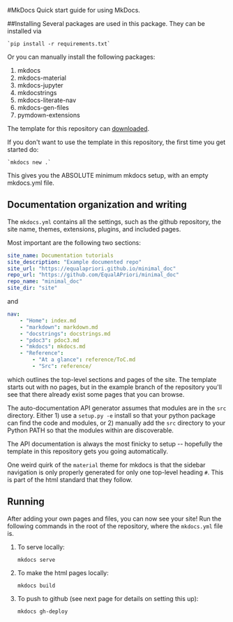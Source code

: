 #MkDocs
Quick start guide for using MkDocs.

##Installing
Several packages are used in this package. They can be installed via

    `pip install -r requirements.txt`

Or you can manually install the following packages:

1. mkdocs
2. mkdocs-material
3. mkdocs-jupyter
4. mkdocstrings
5. mkdocs-literate-nav
6. mkdocs-gen-files
7. pymdown-extensions

The template for this repository can [downloaded](https://github.com/EqualAPriori/minimal_doc/).

If you don't want to use the template in this repository, the first time you get started do:

    `mkdocs new .`

This gives you the ABSOLUTE minimum mkdocs setup, with an empty mkdocs.yml file.

## Documentation organization and writing
The `mkdocs.yml` contains all the settings, such as the github repository, the site name, themes, extensions, plugins, and included pages.

Most important are the following two sections:

```yaml
site_name: Documentation tutorials
site_description: "Example documented repo"
site_url: "https://equalapriori.github.io/minimal_doc"
repo_url: "https://github.com/EqualAPriori/minimal_doc"
repo_name: "minimal_doc"
site_dir: "site"
```

and

```yaml
nav:
    - "Home": index.md
    - "markdown": markdown.md
    - "docstrings": docstrings.md
    - "pdoc3": pdoc3.md
    - "mkdocs": mkdocs.md
    - "Reference": 
        - "At a glance": reference/ToC.md
        - "Src": reference/
```

which outlines the top-level sections and pages of the site. The template starts out with no pages, but in the example branch of the repository you'll see that there already exist some pages that you can browse.

The auto-documentation API generator assumes that modules are in the `src` directory. Either 1) use a `setup.py -e` install so that your python package can find the code and modules, or 2) manually add the `src` directory to your Python PATH so that the modules within are discoverable.

The API documentation is always the most finicky to setup -- hopefully the template in this repository gets you going automatically.

One weird quirk of the `material` theme for mkdocs is that the sidebar navigation is only properly generated for only one top-level heading `#`. This is part of the html standard that they follow.

## Running
After adding your own pages and files, you can now see your site! Run the following commands in the root of the repository, where the `mkdocs.yml` file is.

1. To serve locally:

    `mkdocs serve`

2. To make the html pages locally:
 
    `mkdocs build`

3. To push to github (see next page for details on setting this up):

    `mkdocs gh-deploy`